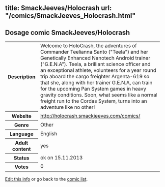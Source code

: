 title: SmackJeeves/Holocrash
url: "/comics/SmackJeeves_Holocrash.html"
---
Dosage comic SmackJeeves/Holocrash
-----------------------------------------

<p id="msg"></p>
<script type="text/javascript">
if (window.location.search === '?edit_info_mail=sent_ok') {
  var elem = document.getElementById("msg");
  elem.innerHTML = 'Edited information sucessfully sent for review, which is usually done daily. Thanks!';
  elem.className = 'ok';
}
</script>
<table class="comicinfo">
<tr>
<th>Description</th><td>Welcome to HoloCrash, the adventures of Commander Teelianna Santo (&quot;Teela&quot;) and her Genetically Enhanced Nanotech Android trainer (&quot;G.E.N.A&quot;). Teela, a brilliant science officer and an exceptional athlete, volunteers for a year round trip aboard the cargo freighter Argenta-619 so that she, along with her trainer G.E.N.A, can train for the upcoming Pan System games in heavy gravity conditions. Soon, what seems like a normal freight run to the Cordas System, turns into an adventure like no other!</td>
</tr>
<tr>
<th>Website</th><td><a href="http://holocrash.smackjeeves.com/comics/">http://holocrash.smackjeeves.com/comics/</a></td>
</tr>
<tr>
<th>Genre</th><td>Other</td>
</tr>
<tr>
<th>Language</th><td>English</td>
</tr>
<tr>
<th>Adult content</th><td>yes</td>
</tr>
<tr>
<th>Status</th><td>ok on 15.11.2013</td>
</tr>
<tr>
<th>Votes</th><td>0</td>
</tr>
</table>

[Edit this info](SmackJeeves_Holocrash_edit.html) or go back to the [comic list](../comic-index.html).
